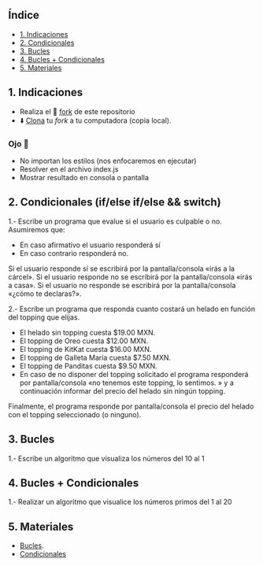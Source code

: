 
## Índice

* [1. Indicaciones](#1-indicaciones)
* [2. Condicionales](#2-condicionales)
* [3. Bucles](#3-bucles)
* [4. Bucles + Condicionales](#4-bucles)
* [5. Materiales](#5-materiales)
## 1. Indicaciones

- Realiza el 🍴 [fork](https://help.github.com/articles/fork-a-repo/) de este repositorio
- ⬇️ [Clona](https://help.github.com/articles/cloning-a-repository/)
   tu *fork* a tu computadora (copia local).
### Ojo 👀
- No importan los estilos (nos enfocaremos en ejecutar)
- Resolver en el archivo index.js
- Mostrar resultado en consola o pantalla

## 2. Condicionales  (if/else if/else && switch)

1.- Escribe un programa que evalue si el usuario es culpable o no. Asumiremos que:

* En caso afirmativo el usuario responderá sí
* En caso contrario responderá no.

Si el usuario responde sí se escribirá por la pantalla/consola «irás a la cárcel».
Si el usuario responde no se escribirá por la pantalla/consola «irás a casa».
Si el usuario no responde se escribirá por la pantalla/consola «¿cómo te declaras?».


2.- Escribe un programa que responda cuanto costará un helado en función del topping que elijas.

* El helado sin topping cuesta $19.00 MXN.
* El topping de Oreo cuesta $12.00 MXN.
* El topping de KitKat cuesta $16.00 MXN.
* El topping de Galleta María cuesta $7.50 MXN.
* El topping de Panditas cuesta $9.50 MXN.
* En caso de no disponer del topping solicitado el programa responderá por pantalla/consola «no tenemos este topping, lo sentimos. » y a continuación informar del precio del helado sin ningún topping.

Finalmente, el programa responde por pantalla/consola el precio del helado con el topping seleccionado (o ninguno).

## 3. Bucles

1.- Escribe un algoritmo que visualiza los números del 10 al 1


## 4. Bucles + Condicionales

1.- Realizar un algoritmo que visualice los números primos del 1 al 20

## 5. Materiales 

* [Bucles](https://www.youtube.com/watch?v=11Fz65LQVB4).
* [Condicionales](https://www.youtube.com/watch?v=bo23w5-klD8)
